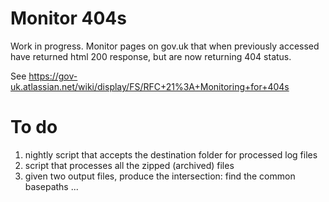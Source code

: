 # Monitor 404s

Work in progress. Monitor pages on gov.uk that when previously accessed have returned html 200 response, but are now returning 404 status.

See <https://gov-uk.atlassian.net/wiki/display/FS/RFC+21%3A+Monitoring+for+404s>


# To do

1. nightly script that accepts the destination folder for processed log files
2. script that processes all the zipped (archived) files
3. given two output files, produce the intersection: find the common basepaths
...
